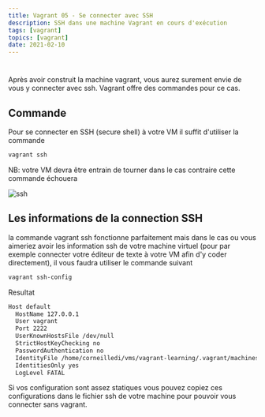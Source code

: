 ```yaml
---
title: Vagrant 05 - Se connecter avec SSH
description: SSH dans une machine Vagrant en cours d'exécution
tags: [vagrant]
topics: [vagrant]
date: 2021-02-10
---
```


#

Après avoir construit la machine vagrant, vous aurez surement envie de vous y connecter avec ssh. Vagrant offre des commandes pour ce cas.

## Commande

Pour se connecter en SSH (secure shell) à votre VM il suffit d'utiliser la commande

```bash
vagrant ssh
```

NB: votre VM devra être entrain de tourner dans le cas contraire cette commande échouera

![ssh](/images/vagrant/ssh.png)

## Les informations de la connection SSH

la commande vagrant ssh fonctionne parfaitement mais dans le cas ou vous aimeriez avoir les information ssh de votre machine virtuel (pour par exemple connecter votre éditeur de texte à votre VM afin d'y coder directement), il vous faudra utiliser le commande suivant

```bash
vagrant ssh-config
```

Resultat

```bash
Host default
  HostName 127.0.0.1
  User vagrant
  Port 2222
  UserKnownHostsFile /dev/null
  StrictHostKeyChecking no
  PasswordAuthentication no
  IdentityFile /home/corneilledi/vms/vagrant-learning/.vagrant/machines/default/virtualbox/private_key
  IdentitiesOnly yes
  LogLevel FATAL
```

Si vos configuration sont assez statiques vous pouvez copiez ces configurations dans le fichier ssh de votre machine pour pouvoir vous connecter sans vagrant.
